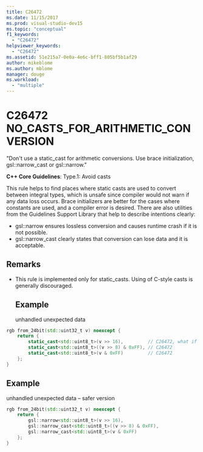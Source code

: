 ```yaml
---
title: C26472
ms.date: 11/15/2017
ms.prod: visual-studio-dev15
ms.topic: "conceptual"
f1_keywords:
  - "C26472"
helpviewer_keywords:
  - "C26472"
ms.assetid: 51e215a7-0e0a-4e6c-bff1-805bf5b1af29
author: mikeblome
ms.author: mblome
manager: douge
ms.workload:
  - "multiple"
---
```

# C26472 NO_CASTS_FOR_ARITHMETIC_CONVERSION
"Don't use a static_cast for arithmetic conversions. Use brace initialization, gsl::narrow_cast or gsl::narrow."

**C++ Core Guidelines**:
Type.1: Avoid casts

This rule helps to find places where static casts are used to convert between integral types, which is unsafe since compiler would not warn if any data loss occurs. Brace initializers are better for the cases where constants are used, and a compiler error is desired. There are also utilities from the Guidelines Support Library that help to describe intentions clearly:
-   gsl::narrow ensures lossless conversion and causes runtime crash if it is not possible.
-   gsl::narrow_cast clearly states that conversion can lose data and it is acceptable.

## Remarks
- This rule is implemented only for static_casts. Using of C-style casts is generally discouraged.
  ## Example
  unhandled unexpected data

```cpp
rgb from_24bit(std::uint32_t v) noexcept {
    return {
        static_cast<std::uint8_t>(v >> 16),         // C26472, what if top byte is non-zero?
        static_cast<std::uint8_t>((v >> 8) & 0xFF), // C26472
        static_cast<std::uint8_t>(v & 0xFF)         // C26472
    };
}
```

## Example
unhandled unexpected data – safer version

```cpp
rgb from_24bit(std::uint32_t v) noexcept {
    return {
        gsl::narrow<std::uint8_t>(v >> 16),
        gsl::narrow_cast<std::uint8_t>((v >> 8) & 0xFF),
        gsl::narrow_cast<std::uint8_t>(v & 0xFF)
    };
}
```

